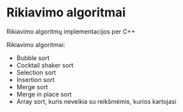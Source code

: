 # Rikiavimo algoritmai

Rikiavimo algoritmų implementacijos per C++

Rikiavimo algoritmai:
- Bubble sort
- Cocktail shaker sort
- Selection sort
- Insertion sort
- Merge sort
- Merge in place sort
- Array sort, kuris neveikia su reikšmėmis, kurios kartojasi